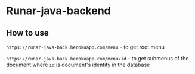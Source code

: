 # Runar-java-backend
## How to use
`https://runar-java-back.herokuapp.com/menu` - to get root menu

`https://runar-java-back.herokuapp.com/menu/id` - to get submenus of the document where `id` is document's identity in the database